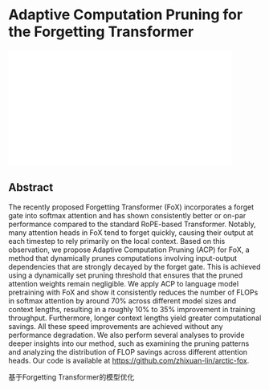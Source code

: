 # Adaptive Computation Pruning for the Forgetting Transformer

![](../../blank.jpg)

## Abstract

The recently proposed Forgetting Transformer (FoX) incorporates a forget gate
into softmax attention and has shown consistently better or on-par performance
compared to the standard RoPE-based Transformer. Notably, many attention heads
in FoX tend to forget quickly, causing their output at each timestep to rely
primarily on the local context. Based on this observation, we propose Adaptive
Computation Pruning (ACP) for FoX, a method that dynamically prunes
computations involving input-output dependencies that are strongly decayed by
the forget gate. This is achieved using a dynamically set pruning threshold
that ensures that the pruned attention weights remain negligible. We apply ACP
to language model pretraining with FoX and show it consistently reduces the
number of FLOPs in softmax attention by around 70% across different model sizes
and context lengths, resulting in a roughly 10% to 35% improvement in training
throughput. Furthermore, longer context lengths yield greater computational
savings. All these speed improvements are achieved without any performance
degradation. We also perform several analyses to provide deeper insights into
our method, such as examining the pruning patterns and analyzing the
distribution of FLOP savings across different attention heads. Our code is
available at https://github.com/zhixuan-lin/arctic-fox.

基于Forgetting Transformer的模型优化
